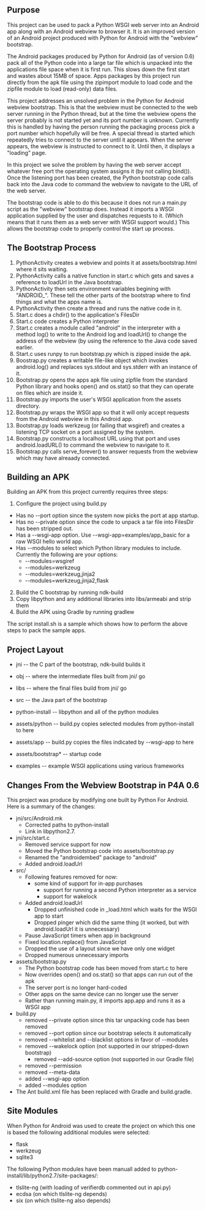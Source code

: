 ## Purpose

This project can be used to pack a Python WSGI web server into an Android app along
with an Android webview to browser it. It is an improved version of an Android
project produced with Python for Android with the "webview" bootstrap.

The Android packages produced by Python for Android (as of version 0.6) pack all
of the Python code into a large tar file which is unpacked into the applications
file space when it is first run. This slows down the first start and wastes about
15MB of space. Apps packages by this project run directly from the apk file using
the zipimport module to load code and the zipfile module to load (read-only) data
files.

This project addresses an unsolved problem in the Python for Android webview
bootstrap. This is that the webview must be connected to the web server running
in the Python thread, but at the time the webview opens the server probably is
not started yet and its port number is unknown. Currently this is handled by
having the person running the packaging process pick a port number which hopefully
will be free. A special thread is started which repeatedly tries to connect to the
server until it appears. When the server appears, the webview is instructed to
connect to it. Until then, it displays a "loading" page.

In this project we solve the problem by having the web server accept whatever
free port the operating system assigns it (by not calling bind()). Once the
listening port has been created, the Python bootstrap code calls back into the
Java code to command the webview to navigate to the URL of the web server.

The bootstrap code is able to do this because it does not run a main.py script
as the "webview" bootstrap does. Instead it imports a WSGI application supplied
by the user and dispatches requests to it. (Which means that it runs them
as a web server with WSGI support would.) This allows the bootstrap code to
properly control the start up process.

## The Bootstrap Process

1. PythonActivity creates a webview and points it at assets/bootstrap.html
   where it sits waiting.
2. PythonActivity calls a native function in start.c which gets and saves
   a reference to loadUrl in the Java bootstrap.
3. PythonActivity then sets environment variables begining with "ANDROID\_".
   These tell the other parts of the bootstrap where to find things and what
   the apps name is.
4. PythonActivity then create a thread and runs the native code in it.
5. Start.c does a chdir() to the application's FilesDir
6. Start.c code creates a Python interpreter
7. Start.c creates a module called "android" in the interpreter with
   a method log() to write to the Android log and loadUrl() to change
   the address of the webview (by using the reference to the Java code saved
   earlier.
8. Start.c uses runpy to run bootstrap.py which is zipped inside
   the apk.
9. Boostrap.py creates a writable file-like object which invokes android.log()
   and replaces sys.stdout and sys.stderr with an instance of it.
10. Bootstrap.py opens the apps apk file using zipfile from the standard
   Python library and hooks open() and os.stat() so that they can operate
   on files which are inside it.
10. Bootstrap.py imports the user's WSGI application from the assets directory.
11. Bootstrap.py wraps the WSGI app so that it will only accept requests from
   the Android webview in this Android app.
12. Bootstrap.py loads werkzeug (or failing that wsgiref) and creates a listening
   TCP socket on a port assigned by the system.
13. Bootstrap.py constructs a localhost URL using that port and uses
   android.loadURL() to command the webview to navigate to it.
14. Bootstrap.py calls serve\_forever() to answer requests from the webview
  which may have alreaady connected.

## Building an APK

Building an APK from this project currently requires three steps:

1. Configure the project using build.py
 * Has no --port option since the system now picks the port at app startup.
 * Has no --private option since the code to unpack a tar file into
   FilesDir has been stripped out.
 * Has a --wsgi-app option. Use --wsgi-app=examples/app\_basic for
   a raw WSGI hello world app.
 * Has --modules to select which Python library modules to include.
   Currently the following are your options:
   * --modules=wsgiref
   * --modules=werkzeug
   * --modules=werkzeug,jinja2
   * --modules=werkzeug,jinja2,flask
2. Build the C bootstrap by running ndk-build
3. Copy libpython and any additional libraries into libs/armeabi and strip them
4. Build the APK using Gradle by running gradlew

The script install.sh is a sample which shows how to perform the above steps
to pack the sample apps.

## Project Layout

* jni -- the C part of the bootstrap, ndk-build builds it
 * obj -- where the intermediate files built from jni/ go
 * libs -- where the final files build from jni/ go

* src -- the Java part of the bootstrap

* python-install -- libpython and all of the python modules

* assets/python -- build.py copies selected modules from python-install to here

* assets/app -- build.py copies the files indicated by --wsgi-app to here

* assets/bootstrap\* -- startup code

* examples -- example WSGI applications using various frameworks

## Changes From the Webview Bootstrap in P4A 0.6

This project was produce by modifying one built by Python For Android.
Here is a summary of the changes:

* jni/src/Android.mk
  * Corrected paths to python-install
  * Link in libpython2.7.
* jni/src/start.c
  * Removed service support for now
  * Moved the Python bootstrap code into assets/bootstrap.py
  * Renamed the "androidembed" package to "android"
  * Added android.loadUrl
* src/
  * Following features removed for now:
    * some kind of support for in-app purchases
      * support for running a second Python interpreter as a service
      * support for wakelock
  * Added android.loadUrl
    * Dropped unfinished code in \_load.html which waits for the WSGI app to start
    * Dropped pinger which did the same thing (it worked, but with android.loadUrl it is unnecessary)
  * Pause JavaScript timers when app in background
  * Fixed location.replace() from JavaScript
  * Dropped the use of a layout since we have only one widget
  * Dropped numerous unnecessary imports
* assets/bootstrap.py
    * The Python bootstrap code has been moved from start.c to here
    * Now overrides open() and os.stat() so that apps can run out of the apk
    * The server port is no longer hard-coded
    * Other apps on the same device can no longer use the server
  * Rather than running main.py, it imports app.app and runs it as a WSGI app
* build.py
    * removed --private option since this tar unpacking code has been removed
    * removed --port option	since our bootstrap selects it automatically
  * removed --whitelist and --blacklist options in favor of --modules
  * removed --wakelock option (not supported in our stripped-down bootstrap)
    * removed --add-source option (not supported in our Gradle file)
  * removed --permission
  * removed --meta-data
  * added --wsgi-app option
  * added --modules option
* The Ant build.xml file has been replaced with Gradle and build.gradle.

## Site Modules

When Python for Android was used to create the project on which this one is based
the following additional modules were selected:

* flask
* werkzeug
* sqlite3

The following Python modules have been manuall added
to python-install/lib/python2.7/site-packages/:

* tlslite-ng (with loading of verifierdb commented out in api.py)
* ecdsa (on which tlslite-ng depends)
* six (on which tlslite-ng also depends)

